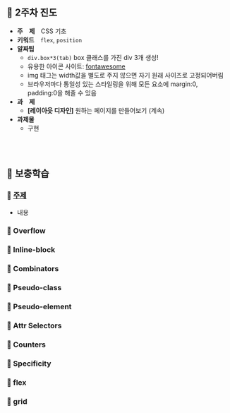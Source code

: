 ## :tulip: 2주차 진도
- __주　제__　CSS 기초
- __키워드__　`flex`, `position`
- __알짜팁__
    - `div.box*3(tab)` box 클래스를 가진 div 3개 생성!
    - 유용한 아이콘 사이트: [fontawesome](https://www.w3schools.com/icons/fontawesome_icons_intro.asp)
    - img 태그는 width값을 별도로 주지 않으면 자기 원래 사이즈로 고정되어버림
    - 브라우저마다 통일성 있는 스타일링을 위해 모든 요소에 margin:0, padding:0을 해줄 수 있음
- __과　제__　
    - __[레이아웃 디자인]__ 원하는 페이지를 만들어보기 (계속)
- __과제물__
    - 구현
<br>
<br>

## :tulip: 보충학습

### :page_with_curl: [주제](링크)
- 내용

### :page_with_curl: Overflow
### :page_with_curl: Inline-block
### :page_with_curl: Combinators
### :page_with_curl: Pseudo-class
### :page_with_curl: Pseudo-element
### :page_with_curl: Attr Selectors
### :page_with_curl: Counters
### :page_with_curl: Specificity
### :page_with_curl: flex
### :page_with_curl: grid
